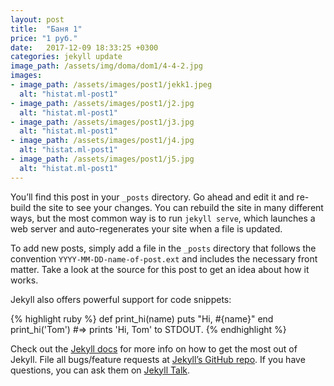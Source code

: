 ```yaml
---
layout: post
title:  "Баня 1"
price: "1 руб."
date:   2017-12-09 18:33:25 +0300
categories: jekyll update
image_path: /assets/img/doma/dom1/4-4-2.jpg
images:
- image_path: /assets/images/post1/jekk1.jpeg
  alt: "histat.ml-post1"
- image_path: /assets/images/post1/j2.jpg
  alt: "histat.ml-post1"
- image_path: /assets/images/post1/j3.jpg
  alt: "histat.ml-post1"
- image_path: /assets/images/post1/j4.jpg
  alt: "histat.ml-post1"
- image_path: /assets/images/post1/j5.jpg
  alt: "histat.ml-post1"
---
```

You’ll find this post in your `_posts` directory. Go ahead and edit it and re-build the site to see your changes. You can rebuild the site in many different ways, but the most common way is to run `jekyll serve`, which launches a web server and auto-regenerates your site when a file is updated.

To add new posts, simply add a file in the `_posts` directory that follows the convention `YYYY-MM-DD-name-of-post.ext` and includes the necessary front matter. Take a look at the source for this post to get an idea about how it works.

Jekyll also offers powerful support for code snippets:

{% highlight ruby %}
def print_hi(name)
  puts "Hi, #{name}"
end
print_hi('Tom')
#=> prints 'Hi, Tom' to STDOUT.
{% endhighlight %}

Check out the [Jekyll docs][jekyll-docs] for more info on how to get the most out of Jekyll. File all bugs/feature requests at [Jekyll’s GitHub repo][jekyll-gh]. If you have questions, you can ask them on [Jekyll Talk][jekyll-talk].

[jekyll-docs]: https://jekyllrb.com/docs/home
[jekyll-gh]:   https://github.com/jekyll/jekyll
[jekyll-talk]: https://talk.jekyllrb.com/
